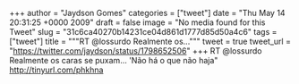 
+++
author = "Jaydson Gomes"
categories = ["tweet"]
date = "Thu May 14 20:31:25 +0000 2009"
draft = false
image = "No media found for this Tweet"
slug = "31c6ca40270b14231ce04d861d1777d85d50a4c6"
tags = ["tweet"]
title = """RT @lossurdo Realmente os..."""
tweet = true
tweet_url = "https://twitter.com/jaydson/status/1798652506"
+++
RT @lossurdo Realmente os caras se puxam... 'Não há o que não haja" http://tinyurl.com/phkhna
